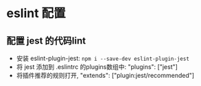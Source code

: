 # eslint 配置


## 配置 jest 的代码lint

- 安装 eslint-plugin-jest: `npm i --save-dev eslint-plugin-jest`
- 将 jest 添加到 .eslintrc 的plugins数组中: "plugins": ["jest"]
- 将插件推荐的规则打开, "extends": ["plugin:jest/recommended"]
